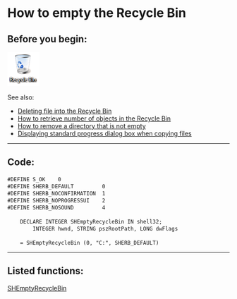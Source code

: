 
# How to empty the Recycle Bin

## Before you begin:
![](../images/recyclebin.png)  

See also:

* [Deleting file into the Recycle Bin](sample_321.md)  
* [How to retrieve number of objects in the Recycle Bin](sample_302.md)  
* [How to remove a directory that is not empty](sample_541.md)  
* [Displaying standard progress dialog box when copying files](sample_508.md)  
  
***  


## Code:
```foxpro  
#DEFINE S_OK    0
#DEFINE SHERB_DEFAULT         0
#DEFINE SHERB_NOCONFIRMATION  1
#DEFINE SHERB_NOPROGRESSUI    2
#DEFINE SHERB_NOSOUND         4

	DECLARE INTEGER SHEmptyRecycleBin IN shell32;
		INTEGER hwnd, STRING pszRootPath, LONG dwFlags

	= SHEmptyRecycleBin (0, "C:", SHERB_DEFAULT)  
```  
***  


## Listed functions:
[SHEmptyRecycleBin](../libraries/shell32/SHEmptyRecycleBin.md)  
